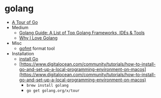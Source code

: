 # golang

- [A Tour of Go](a-tour-of-go/a-tour-of-go.md)
- Medium
  - [Golang Guide: A List of Top Golang Frameworks, IDEs & Tools](medium/golang-guide.md)
  - [Why I Love Golang](/medium/why-i-love-golang.md)
- Misc
  - [gofmt](https://golang.org/cmd/gofmt/) format tool
- Installation
  - [install Go](https://golang.org/doc/install)
  - [https://www.digitalocean.com/community/tutorials/how-to-install-go-and-set-up-a-local-programming-environment-on-macos](https://www.digitalocean.com/community/tutorials/how-to-install-go-and-set-up-a-local-programming-environment-on-macos)
    - `brew install golang`
    - `go get golang.org/x/tour`
